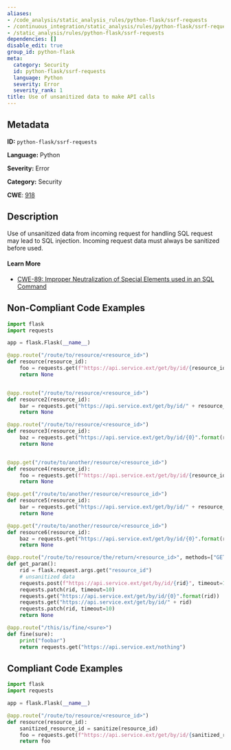 ```yaml
---
aliases:
- /code_analysis/static_analysis_rules/python-flask/ssrf-requests
- /continuous_integration/static_analysis/rules/python-flask/ssrf-requests
- /static_analysis/rules/python-flask/ssrf-requests
dependencies: []
disable_edit: true
group_id: python-flask
meta:
  category: Security
  id: python-flask/ssrf-requests
  language: Python
  severity: Error
  severity_rank: 1
title: Use of unsanitized data to make API calls
---
```

<!--  SOURCED FROM https://github.com/DataDog/datadog-static-analyzer-rule-docs -->


## Metadata
**ID:** `python-flask/ssrf-requests`

**Language:** Python

**Severity:** Error

**Category:** Security

**CWE**: [918](https://cwe.mitre.org/data/definitions/918.html)

## Description
Use of unsanitized data from incoming request for handling SQL request may lead to SQL injection. Incoming request data must always be sanitized before used.

#### Learn More

 - [CWE-89: Improper Neutralization of Special Elements used in an SQL Command](https://cwe.mitre.org/data/definitions/89.html)

## Non-Compliant Code Examples
```python
import flask
import requests

app = flask.Flask(__name__)

@app.route("/route/to/resource/<resource_id>")
def resource(resource_id):
    foo = requests.get(f"https://api.service.ext/get/by/id/{resource_id}")
    return None


@app.route("/route/to/resource/<resource_id>")
def resource2(resource_id):
    bar = requests.get("https://api.service.ext/get/by/id/" + resource_id})
    return None

@app.route("/route/to/resource/<resource_id>")
def resource3(resource_id):
    baz = requests.get("https://api.service.ext/get/by/id/{0}".format(resource_id}))
    return None


@app.get("/route/to/another/resource/<resource_id>")
def resource4(resource_id):
    foo = requests.get(f"https://api.service.ext/get/by/id/{resource_id}")
    return None

@app.get("/route/to/another/resource/<resource_id>")
def resource5(resource_id):
    bar = requests.get("https://api.service.ext/get/by/id/" + resource_id})
    return None

@app.get("/route/to/another/resource/<resource_id>")
def resource6(resource_id):
    baz = requests.get("https://api.service.ext/get/by/id/{0}".format(resource_id}))
    return None

@app.route("/route/to/resource/the/return/<resource_id>", methods=["GET"])
def get_param():
    rid = flask.request.args.get("resource_id")
    # unsanitized data
    requests.post(f"https://api.service.ext/get/by/id/{rid}", timeout=10)
    requests.patch(rid, timeout=10)
    requests.get("https://api.service.ext/get/by/id/{0}".format(rid))
    requests.get("https://api.service.ext/get/by/id/" + rid)
    requests.patch(rid, timeout=10)
    return None

@app.route("/this/is/fine/<sure>")
def fine(sure):
    print("foobar")
    return requests.get("https://api.service.ext/nothing")
```

## Compliant Code Examples
```python
import flask
import requests

app = flask.Flask(__name__)

@app.route("/route/to/resource/<resource_id>")
def resource(resource_id):
    sanitized_resource_id = sanitize(resource_id)
    foo = requests.get(f"https://api.service.ext/get/by/id/{sanitized_resource_id}")
    return foo
```
